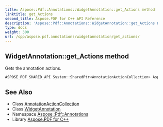 ```yaml
---
title: Aspose::Pdf::Annotations::WidgetAnnotation::get_Actions method
linktitle: get_Actions
second_title: Aspose.PDF for C++ API Reference
description: 'Aspose::Pdf::Annotations::WidgetAnnotation::get_Actions method. Gets the annotation actions in C++.'
type: docs
weight: 300
url: /cpp/aspose.pdf.annotations/widgetannotation/get_actions/
---
```

## WidgetAnnotation::get_Actions method


Gets the annotation actions.

```cpp
ASPOSE_PDF_SHARED_API System::SharedPtr<AnnotationActionCollection> Aspose::Pdf::Annotations::WidgetAnnotation::get_Actions() const
```

## See Also

* Class [AnnotationActionCollection](../../annotationactioncollection/)
* Class [WidgetAnnotation](../)
* Namespace [Aspose::Pdf::Annotations](../../)
* Library [Aspose.PDF for C++](../../../)
